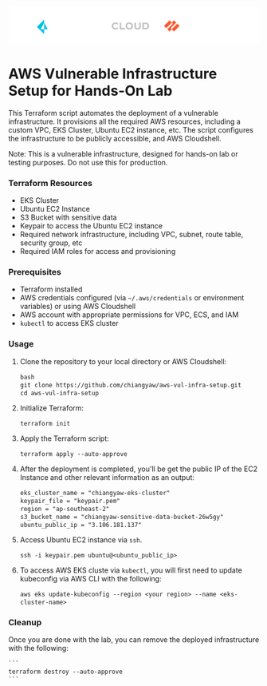 ![alt text](/resource/PRISMA_CLOUD_LOGO_color_dark_background.png?raw=true)
# AWS Vulnerable Infrastructure Setup for Hands-On Lab
This Terraform script automates the deployment of a vulnerable infrastructure. It provisions all the required AWS resources, including a custom VPC, EKS Cluster, Ubuntu EC2 instance, etc. The script configures the infrastructure to be publicly accessible, and AWS Cloudshell. 

Note: This is a vulnerable infrastructure, designed for hands-on lab or testing purposes. Do not use this for production.

### Terraform Resources
- EKS Cluster
- Ubuntu EC2 Instance
- S3 Bucket with sensitive data
- Keypair to access the Ubuntu EC2 instance
- Required network infrastructure, including VPC, subnet, route table, security group, etc
- Required IAM roles for access and provisioning

### Prerequisites
- Terraform installed
- AWS credentials configured (via `~/.aws/credentials` or environment variables) or using AWS Cloudshell
- AWS account with appropriate permissions for VPC, ECS, and IAM
- ```kubectl``` to access EKS cluster


### Usage

1. Clone the repository to your local directory or AWS Cloudshell:

    ```
    bash
    git clone https://github.com/chiangyaw/aws-vul-infra-setup.git
    cd aws-vul-infra-setup
    ```

2. Initialize Terraform:
    ```
    terraform init
    ```

3. Apply the Terraform script:
    ```
    terraform apply --auto-approve
    ```

4. After the deployment is completed, you'll be get the public IP of the EC2 Instance and other relevant information as an output:
    ```
    eks_cluster_name = "chiangyaw-eks-cluster"
    keypair_file = "keypair.pem"
    region = "ap-southeast-2"
    s3_bucket_name = "chiangyaw-sensitive-data-bucket-26w5gy"
    ubuntu_public_ip = "3.106.181.137"
    ```

5. Access Ubuntu EC2 instance via ```ssh```.
    ```
    ssh -i keypair.pem ubuntu@<ubuntu_public_ip>

    ```

6. To access AWS EKS cluste via ```kubectl```, you will first need to update kubeconfig via AWS CLI with the following:
    ```
    aws eks update-kubeconfig --region <your region> --name <eks-cluster-name>
    ```

### Cleanup
Once you are done with the lab, you can remove the deployed infrastructure with the following:

    ```
    terraform destroy --auto-approve
    ```

